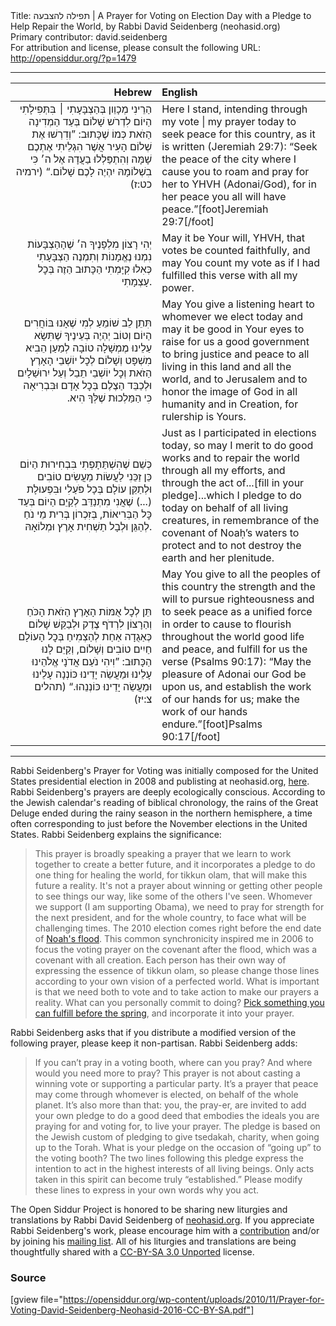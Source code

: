 <html>
<head></head>
<body>
Title: תפילה להצבעה | A Prayer for Voting on Election Day with a Pledge to Help Repair the World, by Rabbi David Seidenberg (neohasid.org)<br />
Primary contributor: david.seidenberg<br />
For attribution and license, please consult the following URL: <a href="http://opensiddur.org/?p=1479">http://opensiddur.org/?p=1479</a>
<p />
<hr />

<table style="margin-left: auto;margin-right: auto;" class="draggable">
<thead><tr><th id="x" style="text-align: right;">Hebrew</th><th style="text-align: left;">English</th></tr></thead>
<tbody>
<tr><td style="vertical-align:top;" width="46%">
<div class="liturgy" style="text-align: right;"><span lang="he">
הַרֵינִי מְכָוֵון בְּהַצְבָּעָתִי ׀ בִּתְּפִילָתִי הַיוֹם
לִדְרֹש שָׁלוֹם בְּעַד הַמְדִינָה הַזֹאת כְּמוֹ שֶׁכָּתוּב:
”וְדִרְשׁוּ אֶת שְׁלוֹם הָעִיר אֲשֶׁר הִגְלֵיתִי אֶתְכֶם שָׁמָּה
וְהִתְפַּלְלוּ בַעֲדָהּ אֶל ה׳ כִּי בִשְׁלוֹמָהּ יִהְיֶה לָכֶם שָׁלוֹם.“ <span class="citation">(ירמיה כט:ז)</span>
 </span></div></td>
 
<td width="53%"><div class="english">
Here I stand, intending through my vote | my prayer today
to seek peace for this country, as it is written <span class="citation">(Jeremiah 29:7)</span>:
“Seek the peace of the city where I cause you to roam
and pray for her to YHVH (Adonai/God), for in her peace you all will have peace.”[foot]Jeremiah 29:7[/foot]
</div>
</td></tr><tr>
<td width="46%">
<div style="text-align: right;" class="liturgy"><span lang="he">
יְהִי רָצוֹן מִלְפָנֶיךָ ה׳ שֶׁהָהַצְבָּעוֹת נִמְנוּ נֶאֱמָנוֹת
וְתִמְנֶה הַצְבָּעָתִי כְּאִלוּ קִיָּמְתִי הַכָּתוּב הַזֶה בְּכׇל עָצְמָתִי.
 </span></div></td>
 
<td width="53%"><div class="english">
May it be Your will, YHVH, that votes be counted faithfully,
and may You count my vote as if I had fulfilled this verse with all my power.
</div>
</td></tr><tr>
<td width="46%">
<div style="text-align: right;" class="liturgy"><span lang="he">
תִּתֵן לֵב שׁוֹמֵעַ לְמִי שֶׁאָנוּ בּוֹחֲרִים הַיוֹם
וְטוֹב יְהְיֶה בְּעֵינֶיךָ שֶׁתִּשָׂא עַלֵינוּ מֶמְשָׁלָה טוֹבָה
לְמַעַן הֵבִיא מִשְׁפָּט וְשָׁלוֹם לְכׇל יוֹשְׁבֵי הָאָרֶץ הַזֹאת
וְכׇל יוֹשְׁבֵי תֵבֵל וְעַל יִרוּשַׁלָיִם
וּלְכַבֵּד הַצֶלֶם בְּכׇל אָדָם וּבִּבְרִיאָה
כִּי הַמַּלְכוּת שֶׁלְּךָ הִיא.‏
 </span></div></td>
 
<td width="53%"><div class="english">
May You give a listening heart to whomever we elect today
and may it be good in Your eyes to raise for us a good government
to bring justice and peace to all living in this land
and all the world, and to Jerusalem
and to honor the image of God in all humanity and in Creation,
for rulership is Yours.
</div>
</td></tr><tr>
<td width="46%">
<div style="text-align: right;" class="liturgy"><span lang="he">
כְּשֵׁם שֶׁהִשְׁתַּתָפְתִי בִּבְחִירוּת הַיוֹם
כֵּן זַכֵּנִי לַעֲשׂוֹת מַעֲשִׂים טוֹבִים וּלְתַקֵּן עוֹלָם בְּכָל פֹּעַלִי
וּבִּפְעוּלָת (...) שֶׁאֲנִי מִתְנַדֵּב לְקַיֵם הַיוֹם
בְּעַד כׇּל הַבְּרִיאוֹת, בְּזִכְרוֹן בְּרִית מֵי נֹחַ
לְהַגֵּן וּלְבָל תַשְׁחִית אָרֶץ וּמְלוֹאָהּ.
 </span></div></td>
 
<td width="53%"><div class="english">
Just as I participated in elections today,
so may I merit to do good works and to repair the world through all my efforts,
and through the act of...[<span class="instruction">fill in your pledge</span>]...which I pledge to do today
on behalf of all living creatures, in remembrance of the covenant of
Noaḥ’s waters to protect and to not destroy the earth and her plenitude.
</div>
</td></tr>      
<tr>
<td width="46%">
<div style="text-align: right;" class="liturgy"><span lang="he">
תֵּן לְכׇל אֻמּוֹת הָאָרֶץ הַזֹאת הָכֹּחַ וְהַרָצוֹן
לִרְדֹף צֶדֶק וּלְבַקֵּשׁ שָׁלוֹם כְּאַגֻדָה אַחַת
לְהַצְמִיחַ בְּכׇל הָעוֹלָם חַיִים טוֹבִים וְשָׁלוֹם,
וְקַיֵּם לָנוּ הַכָּתוּב: ”וִיהִי נֹעַם אֲדֹנָי אֱלֹהֵינוּ עָלֵינוּ
וּמַעֲשֵׂה יָדֵינוּ כּוֹנְנָה עָלֵינוּ וּמַעֲשֵׂה יָדֵינוּ כּוֹנְנֵהוּ.“ <span class="citation">(תהלים צ:יז)</span>
</span></div>
</td>
 
<td width="53%"><div class="english">
May You give to all the peoples of this country the strength and the will
to pursue righteousness and to seek peace as a unified force
in order to cause to flourish throughout the world good life and peace,
and fulfill for us the verse <span class="citation">(Psalms 90:17)</span>: “May the pleasure of Adonai our God be upon us,
and establish the work of our hands for us; make the work of our hands endure.”[foot]Psalms 90:17[/foot]
</div>
</td>
</tr>
</tbody></table>

<hr />

Rabbi Seidenberg's Prayer for Voting was initially composed for the United States presidential election in 2008 and publisting at neohasid.org, <a href="http://www.neohasid.org/resources/votingprayer/">here</a>.
Rabbi Seidenberg's prayers are deeply ecologically conscious. According to the Jewish calendar's reading of biblical chronology, the rains of the Great Deluge ended during the rainy season in the northern hemisphere, a time often corresponding to just before the November elections in the United States. Rabbi Seidenberg explains the significance:

<blockquote>This prayer is broadly speaking a prayer that we learn to work together to create a better future, and it incorporates a pledge to do one thing for healing the world, for tikkun olam, that will make this future a reality. It's not a prayer about winning or getting other people to see things our way, like some of the others I've seen. Whomever we support (I am supporting Obama), we need to pray for strength for the next president, and for the whole country, to face what will be challenging times.
The 2010 election comes right before the end date of <a href="http://www.neohasid.org/stoptheflood/flood/">Noah's flood</a>. This common synchronicity inspired me in 2006 to focus the voting prayer on the covenant after the flood, which was a covenant with all creation.
Each person has their own way of expressing the essence of tikkun olam, so please change those lines according to your own vision of a perfected world. What is important is that we need both to vote and to take action to make our prayers a reality. What can you personally commit to doing? <a href="http://www.neohasid.org/stoptheflood/stoptheflood!">Pick something you can fulfill before the spring</a>, and incorporate it into your prayer.</blockquote>

Rabbi Seidenberg asks that if you distribute a modified version of the following prayer, please keep it non-partisan. Rabbi Seidenberg adds:

<blockquote>If you can’t pray in a voting booth, where can you pray? And where would you need more to pray? This prayer is not about casting a winning vote or supporting a particular party. It’s a prayer that peace may come through whomever is elected, on behalf of the whole planet. It’s also more than that: you, the pray-er, are invited to add your own pledge to do a good deed that embodies the ideals you are praying for and voting for, to live your prayer. The pledge is based on the Jewish custom of pledging to give tsedakah, charity, when going up to the Torah. What is your pledge on the occasion of “going up” to the voting booth? The two lines following this pledge express the intention to act in the highest interests of all living beings. Only acts taken in this spirit can become truly “established.” Please modify these lines to express in your own words why you act. </blockquote>

The Open Siddur Project is honored to be sharing new liturgies and translations by Rabbi David Seidenberg of <a href="http://neohasid.org">neohasid.org</a>. If you appreciate Rabbi Seidenberg's work, please encourage him with a <a href="http://www.neohasid.org/contribute/">contribution</a> and/or by joining his <a href="http://neohasid.org/join2.html">mailing list</a>. All of his liturgies and translations are being thoughtfully shared with a <a href="http://creativecommons.org/licenses/by-sa/3.0/">CC-BY-SA 3.0 Unported</a> license.</a>

<h3>Source</h3>

[gview file="https://opensiddur.org/wp-content/uploads/2010/11/Prayer-for-Voting-David-Seidenberg-Neohasid-2016-CC-BY-SA.pdf"]
</body>
</html>